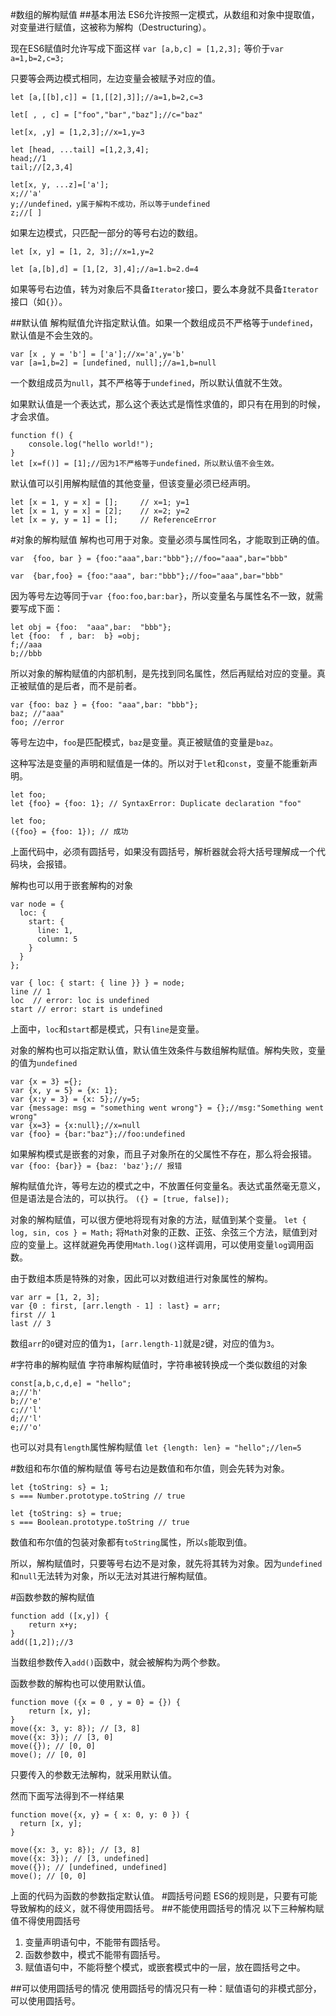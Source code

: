 #数组的解构赋值
##基本用法
ES6允许按照一定模式，从数组和对象中提取值，对变量进行赋值，这被称为解构（Destructuring）。

现在ES6赋值时允许写成下面这样
`var [a,b,c] = [1,2,3];`
等价于`var a=1,b=2,c=3;`

只要等会两边模式相同，左边变量会被赋予对应的值。
```
let [a,[[b],c]] = [1,[[2],3]];//a=1,b=2,c=3

let[ , , c] = ["foo","bar","baz"];//c="baz"

let[x, ,y] = [1,2,3];//x=1,y=3

let [head, ...tail] =[1,2,3,4];
head;//1
tail;//[2,3,4]

let[x, y, ...z]=['a'];
x;//'a'
y;//undefined，y属于解构不成功，所以等于undefined
z;//[ ]
```

如果左边模式，只匹配一部分的等号右边的数组。
```
let [x, y] = [1, 2, 3];//x=1,y=2

let [a,[b],d] = [1,[2, 3],4];//a=1.b=2.d=4
```
如果等号右边值，转为对象后不具备`Iterator`接口，要么本身就不具备`Iterator`接口（如`{}`）。

##默认值
解构赋值允许指定默认值。如果一个数组成员不严格等于`undefined`，默认值是不会生效的。
```
var [x , y = 'b'] = ['a'];//x='a',y='b'
var [a=1,b=2] = [undefined, null];//a=1,b=null
```
一个数组成员为`null`，其不严格等于`undefined`，所以默认值就不生效。

如果默认值是一个表达式，那么这个表达式是惰性求值的，即只有在用到的时候，才会求值。
```
function f() {
	console.log("hello world!");
}
let [x=f()] = [1];//因为1不严格等于undefined，所以默认值不会生效。
```
默认值可以引用解构赋值的其他变量，但该变量必须已经声明。

```
let [x = 1, y = x] = [];     // x=1; y=1
let [x = 1, y = x] = [2];    // x=2; y=2
let [x = y, y = 1] = [];     // ReferenceError
```
#对象的解构赋值
解构也可用于对象。变量必须与属性同名，才能取到正确的值。
```
var  {foo, bar } = {foo:"aaa",bar:"bbb"};//foo="aaa",bar="bbb"

var  {bar,foo} = {foo:"aaa", bar:"bbb"};//foo="aaa",bar="bbb"
```
因为等号左边等同于`var {foo:foo,bar:bar}`，所以变量名与属性名不一致，就需要写成下面：
```
let obj = {foo:  "aaa",bar:  "bbb"};
let {foo:  f , bar:  b} =obj;
f;//aaa
b;//bbb
```
所以对象的解构赋值的内部机制，是先找到同名属性，然后再赋给对应的变量。真正被赋值的是后者，而不是前者。
```
var {foo: baz } = {foo: "aaa",bar: "bbb"};
baz; //"aaa"
foo; //error
```
等号左边中，`foo`是匹配模式，`baz`是变量。真正被赋值的变量是`baz`。

这种写法是变量的声明和赋值是一体的。所以对于`let`和`const`，变量不能重新声明。
```
let foo;
let {foo} = {foo: 1}; // SyntaxError: Duplicate declaration "foo"
```
```
let foo;
({foo} = {foo: 1}); // 成功
```
上面代码中，必须有圆括号，如果没有圆括号，解析器就会将大括号理解成一个代码块，会报错。

解构也可以用于嵌套解构的对象
```
var node = {
  loc: {
    start: {
      line: 1,
      column: 5
    }
  }
};

var { loc: { start: { line }} } = node;
line // 1
loc  // error: loc is undefined
start // error: start is undefined
```
上面中，`loc`和`start`都是模式，只有`line`是变量。

对象的解构也可以指定默认值，默认值生效条件与数组解构赋值。解构失败，变量的值为`undefined`

```
var {x = 3} ={};
var {x, y = 5} = {x: 1};
var {x:y = 3} = {x: 5};//y=5;
var {message: msg = "something went wrong"} = {};//msg:"Something went wrong"
var {x=3} = {x:null};//x=null
var {foo} = {bar:"baz"};//foo:undefined
```
如果解构模式是嵌套的对象，而且子对象所在的父属性不存在，那么将会报错。
`var {foo: {bar}} = {baz: 'baz'};// 报错`

解构赋值允许，等号左边的模式之中，不放置任何变量名。表达式虽然毫无意义，但是语法是合法的，可以执行。
`({} = [true, false]);`

对象的解构赋值，可以很方便地将现有对象的方法，赋值到某个变量。
`let { log, sin, cos } = Math;`
将`Math`对象的正数、正弦、余弦三个方法，赋值到对应的变量上。这样就避免再使用`Math.log()`这样调用，可以使用变量`log`调用函数。

由于数组本质是特殊的对象，因此可以对数组进行对象属性的解构。
```
var arr = [1, 2, 3];
var {0 : first, [arr.length - 1] : last} = arr;
first // 1
last // 3
```
数组`arr`的`0`键对应的值为`1`，`[arr.length-1]`就是`2`键，对应的值为`3`。

#字符串的解构赋值
字符串解构赋值时，字符串被转换成一个类似数组的对象
```
const[a,b,c,d,e] = "hello";
a;//'h'
b;//'e'
c;//'l'
d;//'l'
e;//'o'
```
也可以对具有`length`属性解构赋值
`let {length: len} = "hello";//len=5`

#数组和布尔值的解构赋值
等号右边是数值和布尔值，则会先转为对象。
```
let {toString: s} = 1;
s === Number.prototype.toString // true

let {toString: s} = true;
s === Boolean.prototype.toString // true
```
数值和布尔值的包装对象都有`toString`属性，所以`s`能取到值。

所以，解构赋值时，只要等号右边不是对象，就先将其转为对象。因为`undefined`和`null`无法转为对象，所以无法对其进行解构赋值。

#函数参数的解构赋值
```
function add ([x,y]) {
	return x+y;
}
add([1,2]);//3
```
当数组参数传入`add()`函数中，就会被解构为两个参数。

函数参数的解构也可以使用默认值。
```
function move ({x = 0 , y = 0} = {}) {
	return [x, y];
}
move({x: 3, y: 8}); // [3, 8]
move({x: 3}); // [3, 0]
move({}); // [0, 0]
move(); // [0, 0]
```
只要传入的参数无法解构，就采用默认值。

然而下面写法得到不一样结果
```
function move({x, y} = { x: 0, y: 0 }) {
  return [x, y];
}

move({x: 3, y: 8}); // [3, 8]
move({x: 3}); // [3, undefined]
move({}); // [undefined, undefined]
move(); // [0, 0]
```
上面的代码为函数的参数指定默认值。
#圆括号问题
ES6的规则是，只要有可能导致解构的歧义，就不得使用圆括号。
##不能使用圆括号的情况
以下三种解构赋值不得使用圆括号
1. 变量声明语句中，不能带有圆括号。
2. 函数参数中，模式不能带有圆括号。
3. 赋值语句中，不能将整个模式，或嵌套模式中的一层，放在圆括号之中。

##可以使用圆括号的情况
使用圆括号的情况只有一种：赋值语句的非模式部分，可以使用圆括号。
